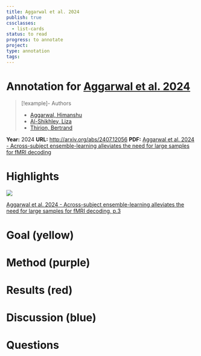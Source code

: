 ```yaml
---
title: Aggarwal et al. 2024
publish: true
cssclasses:
  - list-cards
status: to read
progress: to annotate
project:
type: annotation
tags:
---
```

# Annotation for [Aggarwal et al. 2024](Papers/References/Aggarwal%20et%20al.%202024%20-%20Across-subject%20ensemble-learning%20alleviates%20the%20need%20for%20large%20samples%20for%20fMRI%20decoding)

> [!example]- Authors
> - [Aggarwal, Himanshu](Papers/People/Aggarwal%20Himanshu)
> - [Al-Shikhley, Liza](Papers/People/Al-Shikhley%20Liza)
> - [Thirion, Bertrand](Papers/People/Thirion%20Bertrand)

**Year:** 2024
**URL:** http://arxiv.org/abs/2407.12056
**PDF:** [Aggarwal et al. 2024 - Across-subject ensemble-learning alleviates the need for large samples for fMRI decoding](Papers/PDFs/Aggarwal%20et%20al.%202024%20-%20Across-subject%20ensemble-learning%20alleviates%20the%20need%20for%20large%20samples%20for%20fMRI%20decoding.pdf)

# Highlights

![](Attachments/Aggarwal%20et%20al.%202024%20-%20Across-subject%20ensemble-learning%20alleviates%20the%20need%20for%20large%20samples%20for%20fMRI%20decoding%202.webp)

[Aggarwal et al. 2024 - Across-subject ensemble-learning alleviates the need for large samples for fMRI decoding, p.3](Papers/PDFs/Aggarwal%20et%20al.%202024%20-%20Across-subject%20ensemble-learning%20alleviates%20the%20need%20for%20large%20samples%20for%20fMRI%20decoding.pdf#page=3&rect=109,420,500,732)
# Goal (yellow)


# Method (purple)


# Results (red)


# Discussion (blue)


# Questions

